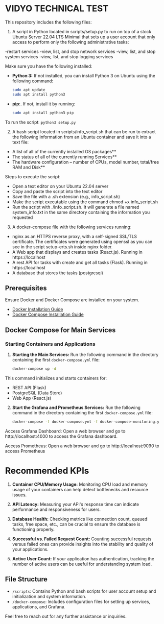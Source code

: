 # VIDYO TECHNICAL TEST

This repository includes the following files: 


1. A script in Python located in scripts/setup.py to run on top of a stock Ubuntu Server 22.04 LTS Minimal that sets up a user account that only access to perform only the following administrative tasks: 

-restart services
-view, list, and stop network services
-view, list, and stop system services
-view, list, and stop logging services

Make sure you have the following installed:

- **Python 3:** If not installed, you can install Python 3 on Ubuntu using the following command:
  ```bash
  sudo apt update
  sudo apt install python3

- **pip:**. If not, install it by running:
  ```bash
  sudo apt install python3-pip

To run the script:
    ```python3 setup.py```


2. A bash script located in scripts/info_script.sh that can be run to extract the following information from an Ubuntu container and save it into a text file:
- A list of all of the currently installed OS packages**
- The status of all of the currently running Services**
- The hardware configuration – number of CPUs, model number, total/free RAM and Disk**

Steps to execute the script:
- Open a text editor on your Ubuntu 22.04 server
- Copy and paste the script into the text editor
- Save the file with a .sh extension (e.g., info_script.sh)
- Make the script executable using the command chmod +x info_script.sh
- Run the script with ./info_script.sh. It will generate a file named system_info.txt in the same directory containing the information you requested


3. A docker-compose file with the following services running: 
- nginx as an HTTPS reverse proxy, with a self-signed SSL/TLS certificate. The certificates were generated using openssl as you can see in the script setup-erts.sh inside nginx folder.
- A Web app that displays and creates tasks (React.js). Running in https://localhost
- A rest API for tasks with create and get all tasks (Flask). Running in https://localhost
- A database that stores the tasks (postgresql)


## Prerequisites

Ensure Docker and Docker Compose are installed on your system.

- [Docker Installation Guide](https://docs.docker.com/get-docker/)
- [Docker Compose Installation Guide](https://docs.docker.com/compose/install/)

## Docker Compose for Main Services

### Starting Containers and Applications

1. **Starting the Main Services:**
   Run the following command in the directory containing the first `docker-compose.yml` file:
   ```bash
   docker-compose up -d

This command initializes and starts containers for:
- REST API (Flask)
- PostgreSQL (Data Store)
- Web App (React.js)

2. **Start the Grafana and Prometheus Services:**
   Run the following command in the directory containing the first `docker-compose.yml` file:
   ```bash
   docker-compose -f docker-compose.yml -f docker-compose-monitoring.yml up

Access Grafana Dashboard:
Open a web browser and go to http://localhost:4000 to access the Grafana dashboard.

Access Prometheus:
Open a web browser and go to http://localhost:9090 to access Prometheus 



# Recommended KPIs

1. **Container CPU/Memory Usage:** Monitoring CPU load and memory usage of your containers can help detect bottlenecks and resource issues.

2. **API Latency:** Measuring your API's response time can indicate performance and responsiveness for users.

3. **Database Health:** Checking metrics like connection count, queued tasks, free space, etc., can be crucial to ensure the database is functioning properly.

4. **Successful vs. Failed Request Count:** Counting successful requests versus failed ones can provide insights into the stability and quality of your applications.

5. **Active User Count:** If your application has authentication, tracking the number of active users can be useful for understanding system load.

## File Structure
- `/scripts`: Contains Python and bash scripts for user account setup and initialization and system information.
- `/docker-compose`: Includes configuration files for setting up services, applications, and Grafana.


Feel free to reach out for any further assistance or inquiries.